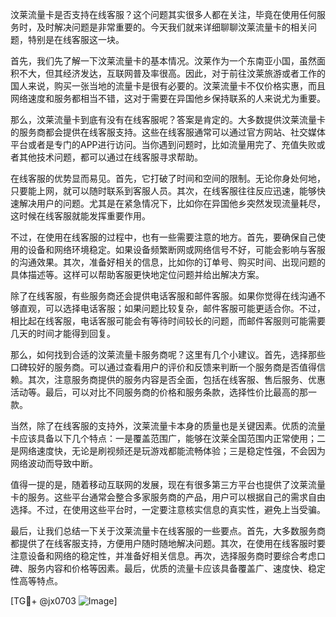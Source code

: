 汶莱流量卡是否支持在线客服？这个问题其实很多人都在关注，毕竟在使用任何服务时，及时解决问题是非常重要的。今天我们就来详细聊聊汶莱流量卡的相关问题，特别是在线客服这一块。

首先，我们先了解一下汶莱流量卡的基本情况。汶莱作为一个东南亚小国，虽然面积不大，但其经济发达，互联网普及率很高。因此，对于前往汶莱旅游或者工作的国人来说，购买一张当地的流量卡是很有必要的。汶莱流量卡不仅价格实惠，而且网络速度和服务都相当不错，这对于需要在异国他乡保持联系的人来说尤为重要。

那么，汶莱流量卡到底有没有在线客服呢？答案是肯定的。大多数提供汶莱流量卡的服务商都会提供在线客服支持。这些在线客服通常可以通过官方网站、社交媒体平台或者是专门的APP进行访问。当你遇到问题时，比如流量用完了、充值失败或者其他技术问题，都可以通过在线客服寻求帮助。

在线客服的优势显而易见。首先，它打破了时间和空间的限制。无论你身处何地，只要能上网，就可以随时联系到客服人员。其次，在线客服往往反应迅速，能够快速解决用户的问题。尤其是在紧急情况下，比如你在异国他乡突然发现流量耗尽，这时候在线客服就能发挥重要作用。

不过，在使用在线客服的过程中，也有一些需要注意的地方。首先，要确保自己使用的设备和网络环境稳定。如果设备频繁断网或网络信号不好，可能会影响与客服的沟通效果。其次，准备好相关的信息，比如你的订单号、购买时间、出现问题的具体描述等。这样可以帮助客服更快地定位问题并给出解决方案。

除了在线客服，有些服务商还会提供电话客服和邮件客服。如果你觉得在线沟通不够直观，可以选择电话客服；如果问题比较复杂，邮件客服可能更适合你。不过，相比起在线客服，电话客服可能会有等待时间较长的问题，而邮件客服则可能需要几天的时间才能得到回复。

那么，如何找到合适的汶莱流量卡服务商呢？这里有几个小建议。首先，选择那些口碑较好的服务商。可以通过查看用户的评价和反馈来判断一个服务商是否值得信赖。其次，注意服务商提供的服务内容是否全面，包括在线客服、售后服务、优惠活动等。最后，可以对比不同服务商的价格和服务条款，选择性价比最高的那一款。

当然，除了在线客服的支持外，汶莱流量卡本身的质量也是关键因素。优质的流量卡应该具备以下几个特点：一是覆盖范围广，能够在汶莱全国范围内正常使用；二是网络速度快，无论是刷视频还是玩游戏都能流畅体验；三是稳定性强，不会因为网络波动而导致中断。

值得一提的是，随着移动互联网的发展，现在有很多第三方平台也提供了汶莱流量卡的服务。这些平台通常会整合多家服务商的产品，用户可以根据自己的需求自由选择。不过，在使用这些平台时，一定要注意核实信息的真实性，避免上当受骗。

最后，让我们总结一下关于汶莱流量卡在线客服的一些要点。首先，大多数服务商都提供了在线客服支持，方便用户随时随地解决问题。其次，在使用在线客服时要注意设备和网络的稳定性，并准备好相关信息。再次，选择服务商时要综合考虑口碑、服务内容和价格等因素。最后，优质的流量卡应该具备覆盖广、速度快、稳定性高等特点。

[TG💪+ @jx0703 ![Image](https://github.com/user-attachments/assets/dbca1d08-cadb-493c-b0ec-ad6f7a83f270)]